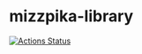 # mizzpika-library
[![Actions Status](https://github.com/mizzpika/mizzpika-library/workflows/verify/badge.svg)](https://github.com/mizzpika/mizzpika-library/actions) 
